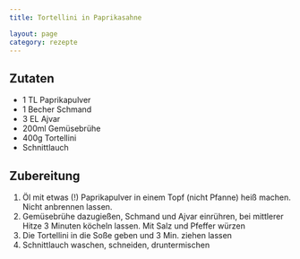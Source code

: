 ```yaml
---
title: Tortellini in Paprikasahne

layout: page
category: rezepte
---
```


Zutaten
-------

- 1 TL Paprikapulver
- 1 Becher Schmand
- 3 EL Ajvar
- 200ml Gemüsebrühe
- 400g Tortellini
- Schnittlauch

Zubereitung
-----------
1. Öl mit etwas (!) Paprikapulver in einem Topf (nicht Pfanne) heiß machen. Nicht anbrennen lassen.
2. Gemüsebrühe dazugießen, Schmand und Ajvar einrühren, bei mittlerer Hitze 3 Minuten köcheln lassen. Mit Salz und Pfeffer würzen
3. Die Tortellini in die Soße geben und 3 Min. ziehen lassen
4. Schnittlauch waschen, schneiden, druntermischen
